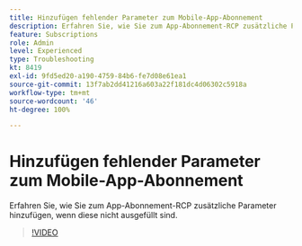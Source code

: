 ```yaml
---
title: Hinzufügen fehlender Parameter zum Mobile-App-Abonnement
description: Erfahren Sie, wie Sie zum App-Abonnement-RCP zusätzliche Parameter hinzufügen, wenn diese nicht ausgefüllt sind.
feature: Subscriptions
role: Admin
level: Experienced
type: Troubleshooting
kt: 8419
exl-id: 9fd5ed20-a190-4759-84b6-fe7d08e61ea1
source-git-commit: 13f7ab2dd41216a603a22f181dc4d06302c5918a
workflow-type: tm+mt
source-wordcount: '46'
ht-degree: 100%

---
```


# Hinzufügen fehlender Parameter zum Mobile-App-Abonnement

Erfahren Sie, wie Sie zum App-Abonnement-RCP zusätzliche Parameter hinzufügen, wenn diese nicht ausgefüllt sind.

>[!VIDEO](https://video.tv.adobe.com/v/335950?quality=12&learn=on)
